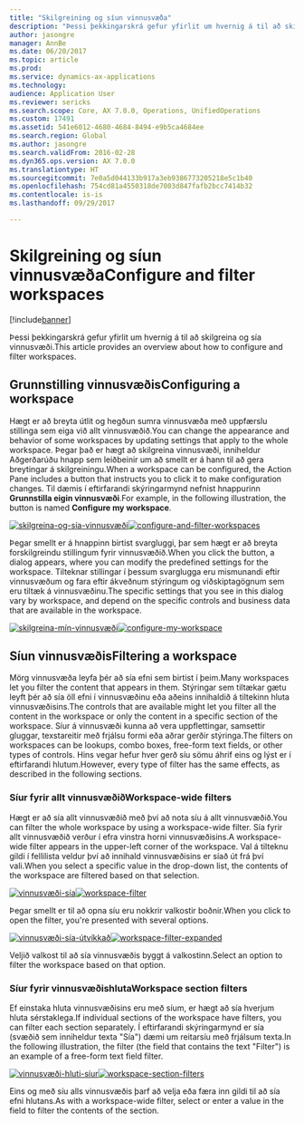 ```yaml
---
title: "Skilgreining og síun vinnusvæða"
description: "Þessi þekkingarskrá gefur yfirlit um hvernig á til að skilgreina og sía vinnusvæði."
author: jasongre
manager: AnnBe
ms.date: 06/20/2017
ms.topic: article
ms.prod: 
ms.service: dynamics-ax-applications
ms.technology: 
audience: Application User
ms.reviewer: sericks
ms.search.scope: Core, AX 7.0.0, Operations, UnifiedOperations
ms.custom: 17491
ms.assetid: 541e6012-4680-4684-8494-e9b5ca4684ee
ms.search.region: Global
ms.author: jasongre
ms.search.validFrom: 2016-02-28
ms.dyn365.ops.version: AX 7.0.0
ms.translationtype: HT
ms.sourcegitcommit: 7e0a5d044133b917a3eb9386773205218e5c1b40
ms.openlocfilehash: 754cd81a4550318de7003d847fafb2bcc7414b32
ms.contentlocale: is-is
ms.lasthandoff: 09/29/2017

---
```


# <a name="configure-and-filter-workspaces"></a><span data-ttu-id="52008-103">Skilgreining og síun vinnusvæða</span><span class="sxs-lookup"><span data-stu-id="52008-103">Configure and filter workspaces</span></span>

[!include[banner](../includes/banner.md)]


<span data-ttu-id="52008-104">Þessi þekkingarskrá gefur yfirlit um hvernig á til að skilgreina og sía vinnusvæði.</span><span class="sxs-lookup"><span data-stu-id="52008-104">This article provides an overview about how to configure and filter workspaces.</span></span>

<a name="configuring-a-workspace"></a><span data-ttu-id="52008-105">Grunnstilling vinnusvæðis</span><span class="sxs-lookup"><span data-stu-id="52008-105">Configuring a workspace</span></span>
-----------------------

<span data-ttu-id="52008-106">Hægt er að breyta útlit og hegðun sumra vinnusvæða með uppfærslu stillinga sem eiga við allt vinnusvæðið.</span><span class="sxs-lookup"><span data-stu-id="52008-106">You can change the appearance and behavior of some workspaces by updating settings that apply to the whole workspace.</span></span> <span data-ttu-id="52008-107">Þegar það er hægt að skilgreina vinnusvæði, inniheldur Aðgerðarúðu hnapp sem leiðbeinir um að smellt er á hann til að gera breytingar á skilgreiningu.</span><span class="sxs-lookup"><span data-stu-id="52008-107">When a workspace can be configured, the Action Pane includes a button that instructs you to click it to make configuration changes.</span></span> <span data-ttu-id="52008-108">Til dæmis í eftirfarandi skýringarmynd nefnist hnappurinn **Grunnstilla eigin vinnusvæði**.</span><span class="sxs-lookup"><span data-stu-id="52008-108">For example, in the following illustration, the button is named **Configure my workspace**.</span></span> 

<span data-ttu-id="52008-109">[![skilgreina-og-sía-vinnusvæði](./media/configure-and-filter-workspaces.png)](./media/configure-and-filter-workspaces.png)</span><span class="sxs-lookup"><span data-stu-id="52008-109">[![configure-and-filter-workspaces](./media/configure-and-filter-workspaces.png)](./media/configure-and-filter-workspaces.png)</span></span>   

<span data-ttu-id="52008-110">Þegar smellt er á hnappinn birtist svargluggi, þar sem hægt er að breyta forskilgreindu stillingum fyrir vinnusvæðið.</span><span class="sxs-lookup"><span data-stu-id="52008-110">When you click the button, a dialog appears, where you can modify the predefined settings for the workspace.</span></span> <span data-ttu-id="52008-111">Tilteknar stillingar í þessum svarglugga eru mismunandi eftir vinnusvæðum og fara eftir ákveðnum stýringum og viðskiptagögnum sem eru tiltæk á vinnusvæðinu.</span><span class="sxs-lookup"><span data-stu-id="52008-111">The specific settings that you see in this dialog vary by workspace, and depend on the specific controls and business data that are available in the workspace.</span></span> 

<span data-ttu-id="52008-112">[![skilgreina-mín-vinnusvæði](./media/configure-my-workspace.png)](./media/configure-my-workspace.png)</span><span class="sxs-lookup"><span data-stu-id="52008-112">[![configure-my-workspace](./media/configure-my-workspace.png)](./media/configure-my-workspace.png)</span></span>

## <a name="filtering-a-workspace"></a><span data-ttu-id="52008-113">Síun vinnusvæðis</span><span class="sxs-lookup"><span data-stu-id="52008-113">Filtering a workspace</span></span>
<span data-ttu-id="52008-114">Mörg vinnusvæða leyfa þér að sía efni sem birtist í þeim.</span><span class="sxs-lookup"><span data-stu-id="52008-114">Many workspaces let you filter the content that appears in them.</span></span> <span data-ttu-id="52008-115">Stýringar sem tiltækar gætu leyft þér að sía öll efni í vinnusvæðinu eða aðeins innihaldið á tiltekinn hluta vinnusvæðisins.</span><span class="sxs-lookup"><span data-stu-id="52008-115">The controls that are available might let you filter all the content in the workspace or only the content in a specific section of the workspace.</span></span> <span data-ttu-id="52008-116">Síur á vinnusvæði kunna að vera uppflettingar, samsettir gluggar, texstareitir með frjálsu formi eða aðrar gerðir stýringa.</span><span class="sxs-lookup"><span data-stu-id="52008-116">The filters on workspaces can be lookups, combo boxes, free-form text fields, or other types of controls.</span></span> <span data-ttu-id="52008-117">Hins vegar hefur hver gerð síu sömu áhrif eins og lýst er í eftirfarandi hlutum.</span><span class="sxs-lookup"><span data-stu-id="52008-117">However, every type of filter has the same effects, as described in the following sections.</span></span>

### <a name="workspace-wide-filters"></a><span data-ttu-id="52008-118">Síur fyrir allt vinnusvæðið</span><span class="sxs-lookup"><span data-stu-id="52008-118">Workspace-wide filters</span></span>

<span data-ttu-id="52008-119">Hægt er að sía allt vinnusvæðið með því að nota síu á allt vinnusvæðið.</span><span class="sxs-lookup"><span data-stu-id="52008-119">You can filter the whole workspace by using a workspace-wide filter.</span></span> <span data-ttu-id="52008-120">Sía fyrir allt vinnusvæðið verður í efra vinstra horni vinnusvæðisins.</span><span class="sxs-lookup"><span data-stu-id="52008-120">A workspace-wide filter appears in the upper-left corner of the workspace.</span></span> <span data-ttu-id="52008-121">Val á tilteknu gildi í fellilista veldur því að innihald vinnusvæðisins er síað út frá því vali.</span><span class="sxs-lookup"><span data-stu-id="52008-121">When you select a specific value in the drop-down list, the contents of the workspace are filtered based on that selection.</span></span> 

<span data-ttu-id="52008-122">[![vinnusvæði-sía](./media/workspace-filter.png)](./media/workspace-filter.png)</span><span class="sxs-lookup"><span data-stu-id="52008-122">[![workspace-filter](./media/workspace-filter.png)](./media/workspace-filter.png)</span></span> 

<span data-ttu-id="52008-123">Þegar smellt er til að opna síu eru nokkrir valkostir boðnir.</span><span class="sxs-lookup"><span data-stu-id="52008-123">When you click to open the filter, you're presented with several options.</span></span> 

<span data-ttu-id="52008-124">[![vinnusvæði-sía-útvíkkað](./media/workspace-filter-expanded.png)](./media/workspace-filter-expanded.png)</span><span class="sxs-lookup"><span data-stu-id="52008-124">[![workspace-filter-expanded](./media/workspace-filter-expanded.png)](./media/workspace-filter-expanded.png)</span></span> 

<span data-ttu-id="52008-125">Veljið valkost til að sía vinnusvæðis byggt á valkostinn.</span><span class="sxs-lookup"><span data-stu-id="52008-125">Select an option to filter the workspace based on that option.</span></span>

### <a name="workspace-section-filters"></a><span data-ttu-id="52008-126">Síur fyrir vinnusvæðishluta</span><span class="sxs-lookup"><span data-stu-id="52008-126">Workspace section filters</span></span>

<span data-ttu-id="52008-127">Ef einstaka hluta vinnusvæðisins eru með síum, er hægt að sía hverjum hluta sérstaklega.</span><span class="sxs-lookup"><span data-stu-id="52008-127">If individual sections of the workspace have filters, you can filter each section separately.</span></span> <span data-ttu-id="52008-128">Í eftirfarandi skýringarmynd er sía (svæðið sem inniheldur texta "Sía") dæmi um reitarsíu með frjálsum texta.</span><span class="sxs-lookup"><span data-stu-id="52008-128">In the following illustration, the filter (the field that contains the text "Filter") is an example of a free-form text field filter.</span></span> 

<span data-ttu-id="52008-129">[![vinnusvæði-hluti-síur](./media/workspace-section-filters.png)](./media/workspace-section-filters.png)</span><span class="sxs-lookup"><span data-stu-id="52008-129">[![workspace-section-filters](./media/workspace-section-filters.png)](./media/workspace-section-filters.png)</span></span> 

<span data-ttu-id="52008-130">Eins og með síu alls vinnusvæðis þarf að velja eða færa inn gildi til að sía efni hlutans.</span><span class="sxs-lookup"><span data-stu-id="52008-130">As with a workspace-wide filter, select or enter a value in the field to filter the contents of the section.</span></span>




